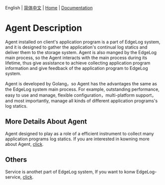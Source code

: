 English | [简体中文](./README_zh.md) | [Home](http://edgelog.devautoops.com) | [Documentation](http://edgelog.devautoops.com/help/)

# Agent Description

Agent installed on client's application program is a part of EdgeLog system, and it is designed to gather the application's continual log statics and deliver them to the storage system. Agent is also manged by the EdgeLog main process, so the Agent interacts with the main process during its lifetime, thus give assistance to achieve collecting application program information and give feedback of the application program to EdgeLog system.

Agent is developed by Golang，so Agent has the advantages the same as the EdgeLog system main process. For example, outstanding performance, easy to use and manage, flexible configuration，multi-platform support，and most importantly, manage all kinds of different application programs's log statics.

## More Details About Agent

Agent designed to play as a role of a efficient instrument to collect  many application programs log statics. If you are interested in kowning more about Agent, [click](http://edgelog.devautoops.com/help/).

## Others

Service is anothet part of EdgeLog system, If you want to konw EdgeLog-service, [click](https://github.com/DevAutoOps/EdgeLog-Service).


